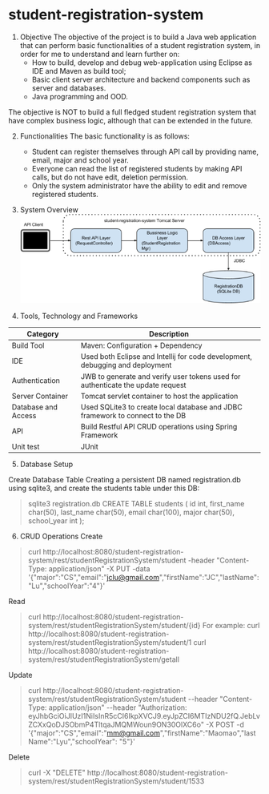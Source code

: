 # student-registration-system

1. Objective
The objective of the project is to build a Java web application that can perform basic functionalities of a student registration system, in order for me to understand and learn further on:
   * How to build, develop and debug web-application using Eclipse as IDE and Maven as build tool;
   * Basic client server architecture and backend components such as server and databases.
   * Java programming and OOD.

The objective is NOT to build a full fledged student registration system that have complex business logic, although that can be extended in the future.

2. Functionalities
The basic functionality is as follows:
   * Student can register themselves through API call by providing name, email, major and school year.
   * Everyone can read the list of registered students by making API calls, but do not have edit, deletion permission.
   * Only the system administrator have the ability to edit and remove registered students.

3. System Overview
![Alt text](./system_overview.png)

4. Tools, Technology and Frameworks

| Category             | Description                                                                      |
| -------------------- | -------------------------------------------------------------------------------- |
| Build Tool           | Maven: Configuration + Dependency                                                |
| IDE                  | Used both Eclipse and Intellij for code development, debugging and deployment    |
| Authentication       | JWB to generate and verify user tokens used for authenticate the update request  |
| Server Container     | Tomcat servlet container to host the application                                 |
| Database and Access  | Used SQLite3 to create local database and JDBC framework to connect to the DB    |
| API                  | Build Restful API CRUD operations using Spring Framework                         |
| Unit test            | JUnit                                                                            |

5. Database Setup

Create Database Table
Creating a persistent DB named registration.db using sqlite3, and create the students table under this DB:
> sqlite3 registration.db
> CREATE TABLE students (
     id int,
     first_name char(50),
     last_name char(50),
     email char(100),
     major char(50),
     school_year int
);

6. CRUD Operations
Create 
> curl http://localhost:8080/student-registration-system/rest/studentRegistrationSystem/student
  -header "Content-Type: application/json" -X PUT -data '{"major":"CS","email":"jclu@gmail.com","firstName":"JC","lastName":"Lu","schoolYear":"4"}'

Read
> curl http://localhost:8080/student-registration-system/rest/studentRegistrationSystem/student/{id}
For example: curl http://localhost:8080/student-registration-system/rest/studentRegistrationSystem/student/1
> curl http://localhost:8080/student-registration-system/rest/studentRegistrationSystem/getall

Update
> curl http://localhost:8080/student-registration-system/rest/studentRegistrationSystem/student --header "Content-Type: application/json" --header "Authorization: eyJhbGciOiJIUzI1NiIsInR5cCI6IkpXVCJ9.eyJpZCI6MTIzNDU2fQ.JebLvZCXxQoDJSObmP4TltqaJMQMWoun9ON30OlXC6o" -X POST  -d '{"major":"CS","email":"mm@gmail.com","firstName":"Maomao","lastName":"Lyu","schoolYear": "5"}'

Delete
> curl -X "DELETE" http://localhost:8080/student-registration-system/rest/studentRegistrationSystem/student/1533

